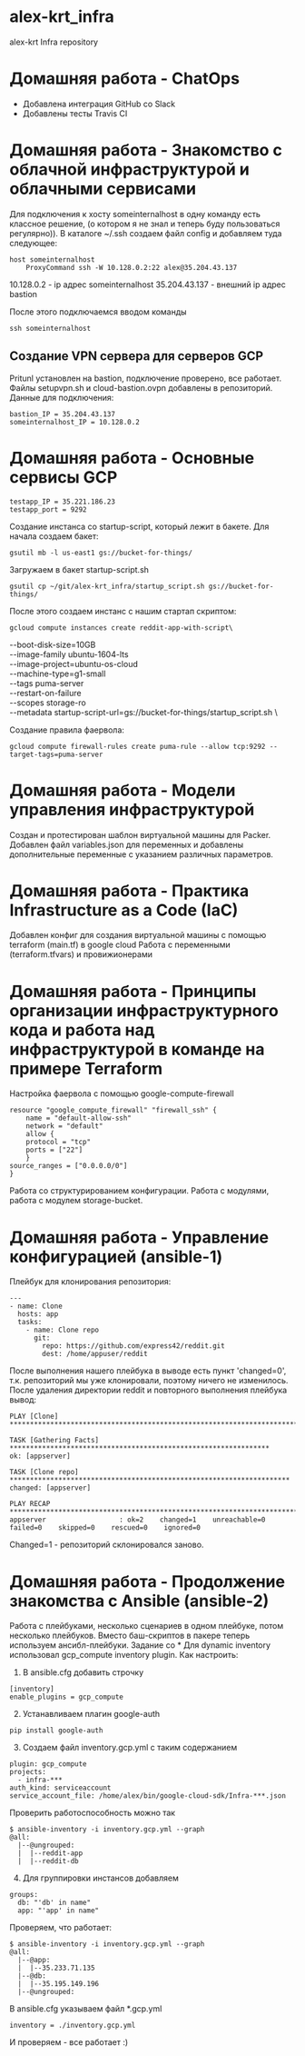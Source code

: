 # alex-krt_infra
alex-krt Infra repository

# Домашняя работа -  ChatOps
- Добавлена интеграция GitHub со Slack
- Добавлены тесты Travis CI

# Домашняя работа - Знакомство с облачной инфраструктурой и облачными сервисами

Для подключения к хосту someinternalhost в одну команду есть классное решение, (о котором я не знал и теперь буду пользоваться регулярно)).
В каталоге ~/.ssh создаем файл config и добавляем туда следующее:
	
	host someinternalhost
		ProxyCommand ssh -W 10.128.0.2:22 alex@35.204.43.137

10.128.0.2 - ip адрес someinternalhost
35.204.43.137 - внешний ip адрес bastion

После этого подключаемся вводом команды 
	
	ssh someinternalhost

## Создание VPN сервера для серверов GCP

Pritunl установлен на bastion, подключение проверено, все работает.
Файлы setupvpn.sh и cloud-bastion.ovpn добавлены в репозиторий.
Данные для подключения:

	bastion_IP = 35.204.43.137
	someinternalhost_IP = 10.128.0.2

# Домашняя работа - Основные сервисы GCP

	testapp_IP = 35.221.186.23
	testapp_port = 9292

Создание инстанса со startup-script, который лежит в бакете.
Для начала создаем бакет:

	gsutil mb -l us-east1 gs://bucket-for-things/

Загружаем в бакет startup-script.sh

	gsutil cp ~/git/alex-krt_infra/startup_script.sh gs://bucket-for-things/

После этого создаем инстанс с нашим стартап скриптом:

	gcloud compute instances create reddit-app-with-script\
  --boot-disk-size=10GB \
  --image-family ubuntu-1604-lts \
  --image-project=ubuntu-os-cloud \
  --machine-type=g1-small \
  --tags puma-server \
  --restart-on-failure \
  --scopes storage-ro \
  --metadata startup-script-url=gs://bucket-for-things/startup_script.sh \

Создание правила фаервола:

	gcloud compute firewall-rules create puma-rule --allow tcp:9292 --target-tags=puma-server

# Домашняя работа - Модели управления инфраструктурой

Создан и протестирован шаблон виртуальной машины для Packer. 
Добавлен файл variables.json для переменных и добавлены дополнительные переменные с указанием различных параметров.

# Домашняя работа - Практика Infrastructure as a Code (IaC)

Добавлен конфиг для создания виртуальной машины с помощью terraform (main.tf) в google cloud
Работа с переменными (terraform.tfvars) и провижионерами

# Домашняя работа - Принципы организации инфраструктурного кода и работа над инфраструктурой в команде на примере Terraform

Настройка фаервола с помощью google-compute-firewall

	resource "google_compute_firewall" "firewall_ssh" {
  		name = "default-allow-ssh"
  		network = "default"
  		allow {
    	protocol = "tcp"
    	ports = ["22"]
  		}
  	source_ranges = ["0.0.0.0/0"]
	}

Работа со структурированием конфигурации.
Работа с модулями, работа с модулем storage-bucket.

# Домашняя работа - Управление конфигурацией (ansible-1)

Плейбук для клонирования репозитория:
```
---
- name: Clone
  hosts: app
  tasks:
    - name: Clone repo
      git:
        repo: https://github.com/express42/reddit.git
        dest: /home/appuser/reddit
```
После выполнения нашего плейбука в выводе есть пункт 'changed=0', т.к. репозиторий мы уже клонировали, поэтому ничего не изменилось.
После удаления директории reddit и повторного выполнения плейбука вывод:

```
PLAY [Clone] **************************************************************************

TASK [Gathering Facts] ****************************************************************
ok: [appserver]

TASK [Clone repo] *********************************************************************
changed: [appserver]

PLAY RECAP ****************************************************************************
appserver                  : ok=2    changed=1    unreachable=0    failed=0    skipped=0    rescued=0    ignored=0

```

Changed=1 - репозиторий склонировался заново.

# Домашняя работа - Продолжение знакомства с Ansible (ansible-2)

Работа с плейбуками, несколько сценариев в одном плейбуке, потом несколько плейбуков.
Вместо баш-скриптов в пакере теперь используем ансибл-плейбуки.
Задание со *
Для dynamic inventory использовал gcp_compute inventory plugin. Как настроить:
1. В ansible.cfg добавить строчку
```
[inventory]
enable_plugins = gcp_compute
```
2. Устанавливаем плагин google-auth
```
pip install google-auth
```
3. Создаем файл inventory.gcp.yml с таким содержанием
```
plugin: gcp_compute
projects:
  - infra-***
auth_kind: serviceaccount
service_account_file: /home/alex/bin/google-cloud-sdk/Infra-***.json
```
Проверить работоспособность можно так
```
$ ansible-inventory -i inventory.gcp.yml --graph
@all:
  |--@ungrouped:
  |  |--reddit-app
  |  |--reddit-db
```
4. Для группировки инстансов добавляем
```
groups:
  db: "'db' in name"
  app: "'app' in name"
```
Проверяем, что работает:
```
$ ansible-inventory -i inventory.gcp.yml --graph
@all:
  |--@app:
  |  |--35.233.71.135
  |--@db:
  |  |--35.195.149.196
  |--@ungrouped:
```
В ansible.cfg указываем файл *.gcp.yml 
```
inventory = ./inventory.gcp.yml
```
И проверяем - все работает :)
```
